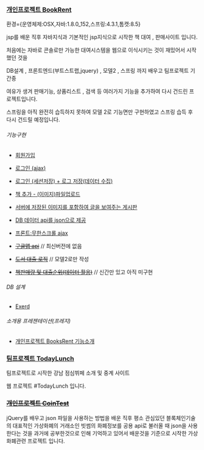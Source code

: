 ### [개인프로젝트 BookRent](https://github.com/returnNoh/BooksRent)

환경={운영체제:OSX,자바:1.8.0_152,스프링:4.3.1,톰캣:8.5}

jsp를 배운 직후 자바지식과 기본적인 jsp지식으로 시작한 책 대여 , 판매사이트 입니다.

처음에는 자바로 콘솔로만 가능한 대여시스템을 웹으로 이식시키는 것이 재밌어서 시작했던 것을 

DB설계 , 프론트엔드(부트스트랩,jquery) , 모델2 , 스프링 까지 배우고 팀프로젝트 기간중 

여유가 생겨 판매기능, 상품리스트 , 검색 등 여러가지 기능을 추가하여 다시 건드린 프로젝트입니다.

스프링을 아직 완전히 습득하지 못하여 모델 2로 기능면만 구현하였고 스프링 습득 후 다시 건드릴 예정입니다.


###### 기능구현
- [회원가입](https://github.com/returnNoh/BooksRent/tree/master/WebContent/register/register.jsp)
- [로그인 (ajax)](https://github.com/returnNoh/BooksRent/tree/master/WebContent/base/top.jsp)
- [로그인 (세션저장) + 로그 저장(데이터 수집)](https://github.com/returnNoh/BooksRent/tree/master/src/action/Log_InOutController.java)
- [책 추가 - (이미지)파일업로드](https://github.com/returnNoh/BooksRent/tree/master/WebContent/register/BookRegisterController.java)
- [서버에 저장된 이미지를 포함하여 글을 보여주는 게시판](https://github.com/returnNoh/BooksRent/tree/master/WebContent/books/booksList.jsp)
- [DB 데이터 api를 json으로 제공](https://github.com/returnNoh/BooksRent/blob/master/src/action/BookListController.java)
- [프론트:무한스크롤 ajax](https://github.com/returnNoh/BooksRent/tree/master/WebContent/books/newbooksList.jsp)

- ~~[구글맵 api](WebContent/map.jsp)~~  // 최신버전에 없음
- ~~[도서 대출 로직](WebContent/Register)~~ // 모델2로만 작성
- ~~[책판매량 및 대출순위(데이터 활용)](WebContent/Mypage_p)~~ // 신간만 있고 아직 미구현

###### DB 설계
- [Exerd](BooksRent.exerd)
###### 소개용 프레젠테이션(프레지)
- [개인프로젝트 BooksRent 기능소개](https://prezi.com/view/Mri7Cyf39N5Zjk7mQ6yy/)



### [팀프로젝트 TodayLunch](https://github.com/returnNoh/TodayLunch)

팀프로젝트로 시작한 강남 점심뷔페 소개 및 중계 사이트

웹 프로젝트 #TodayLunch 입니다.
          

### ~~[개인프로젝트 CoinTest](https://github.com/returnNoh/cointest)~~

jQuery를 배우고  json 파일을 사용하는 방법을 배운 직후
평소 관심있던 블록체인기술의 대표적인 가상화폐의 거래소인 빗썸의 화폐정보를 공용 api로 불러올 때
json을 사용한다는 것을 과거에 공부한것으로 인해 기억하고 있어서 
배운것을 기준으로 시작한 가상화폐관련 프로젝트 입니다.


